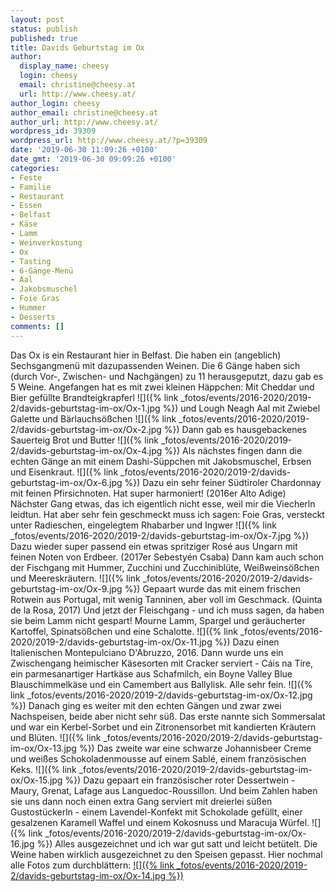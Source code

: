 ```yaml
---
layout: post
status: publish
published: true
title: Davids Geburtstag im Ox
author:
  display_name: cheesy
  login: cheesy
  email: christine@cheesy.at
  url: http://www.cheesy.at/
author_login: cheesy
author_email: christine@cheesy.at
author_url: http://www.cheesy.at/
wordpress_id: 39309
wordpress_url: http://www.cheesy.at/?p=39309
date: '2019-06-30 11:09:26 +0100'
date_gmt: '2019-06-30 09:09:26 +0100'
categories:
- Feste
- Familie
- Restaurant
- Essen
- Belfast
- Käse
- Lamm
- Weinverkostung
- Ox
- Tasting
- 6-Gänge-Menü
- Aal
- Jakobsmuschel
- Foie Gras
- Hummer
- Desserts
comments: []
---
```

Das Ox is ein Restaurant hier in Belfast. Die haben ein (angeblich) Sechsgangmenü mit dazupassenden Weinen. Die 6 Gänge haben sich (durch Vor-, Zwischen- und Nachgängen) zu 11 herausgeputzt, dazu gab es 5 Weine.
Angefangen hat es mit zwei kleinen Häppchen:
Mit Cheddar und Bier gefüllte Brandteigkrapferl
 ![]({% link _fotos/events/2016-2020/2019-2/davids-geburtstag-im-ox/Ox-1.jpg %})
und Lough Neagh Aal mit Zwiebel Galette und Bärlauchsößchen
 ![]({% link _fotos/events/2016-2020/2019-2/davids-geburtstag-im-ox/Ox-2.jpg %})
Dann gab es hausgebackenes Sauerteig Brot und Butter
 ![]({% link _fotos/events/2016-2020/2019-2/davids-geburtstag-im-ox/Ox-4.jpg %})
Als nächstes fingen dann die echten Gänge an mit einem Dashi-Süppchen mit Jakobsmuschel, Erbsen und Eisenkraut.
 ![]({% link _fotos/events/2016-2020/2019-2/davids-geburtstag-im-ox/Ox-6.jpg %})
Dazu ein sehr feiner Südtiroler Chardonnay mit feinen Pfirsichnoten. Hat super harmoniert! (2016er Alto Adige)
Nächster Gang etwas, das ich eigentlich nicht esse, weil mir die Viecherln leidtun. Hat aber sehr fein geschmeckt muss ich sagen: Foie Gras, versteckt unter Radieschen, eingelegtem Rhabarber und Ingwer
 ![]({% link _fotos/events/2016-2020/2019-2/davids-geburtstag-im-ox/Ox-7.jpg %})
Dazu wieder super passend ein etwas spritziger Rosé aus Ungarn mit feinen Noten von Erdbeer. (2017er Sebestyén Csaba)
Dann kam auch schon der Fischgang mit Hummer, Zucchini und Zucchiniblüte, Weißweinsößchen und Meereskräutern.
 ![]({% link _fotos/events/2016-2020/2019-2/davids-geburtstag-im-ox/Ox-9.jpg %})
Gepaart wurde das mit einem frischen Rotwein aus Portugal, mit wenig Tanninen, aber voll im Geschmack. (Quinta de la Rosa, 2017)
Und jetzt der Fleischgang - und ich muss sagen, da haben sie beim Lamm nicht gespart!
Mourne Lamm, Spargel und geräucherter Kartoffel, Spinatsößchen und eine Schalotte.
 ![]({% link _fotos/events/2016-2020/2019-2/davids-geburtstag-im-ox/Ox-11.jpg %})
Dazu einen Italienischen Montepulciano D'Abruzzo, 2016.
Dann wurde uns ein Zwischengang heimischer Käsesorten mit Cracker serviert - Cáis na Tíre, ein parmesanartiger Hartkäse aus Schafmilch, ein Boyne Valley Blue Blauschimmelkäse und ein Camembert aus Ballylisk. Alle sehr fein.
 ![]({% link _fotos/events/2016-2020/2019-2/davids-geburtstag-im-ox/Ox-12.jpg %})
Danach ging es weiter mit den echten Gängen und zwar zwei Nachspeisen, beide aber nicht sehr süß.
Das erste nannte sich Sommersalat und war ein Kerbel-Sorbet und ein Zitronensorbet mit kandierten Kräutern und Blüten.
 ![]({% link _fotos/events/2016-2020/2019-2/davids-geburtstag-im-ox/Ox-13.jpg %})
Das zweite war eine schwarze Johannisbeer Creme und weißes Schokoladenmousse auf einem Sablé, einem französischen Keks.
 ![]({% link _fotos/events/2016-2020/2019-2/davids-geburtstag-im-ox/Ox-15.jpg %})
Dazu gepaart ein französischer roter Dessertwein - Maury, Grenat, Lafage aus Languedoc-Roussillon.
Und beim Zahlen haben sie uns dann noch einen extra Gang serviert mit dreierlei süßen Gustostückerln - einem Lavendel-Konfekt mit Schokolade gefüllt, einer gesalzenen Karamell Waffel und einem Kokosnuss und Maracuja Würfel.
 ![]({% link _fotos/events/2016-2020/2019-2/davids-geburtstag-im-ox/Ox-16.jpg %})
Alles ausgezeichnet und ich war gut satt und leicht betütelt. Die Weine haben wirklich ausgezeichnet zu den Speisen gepasst.
Hier nochmal alle Fotos zum durchblättern:
[![]({% link _fotos/events/2016-2020/2019-2/davids-geburtstag-im-ox/Ox-14.jpg %})](http://www.cheesy.at/fotos/events/davids-geburtstag-im-ox/)
